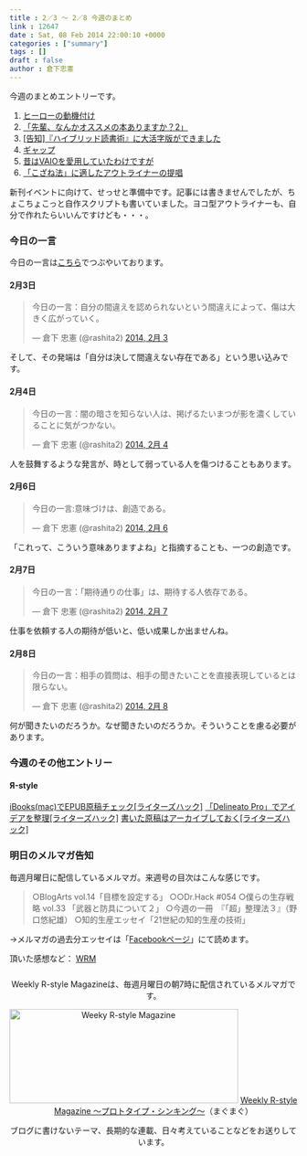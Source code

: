 ```yaml
---
title : 2／3 〜 2／8 今週のまとめ
link : 12647
date : Sat, 08 Feb 2014 22:00:10 +0000
categories : ["summary"]
tags : []
draft : false
author : 倉下忠憲
---
```


今週のまとめエントリーです。
 
<ol>
<li><a href="https://rashita.net/blog/?p=12597" target="_blank">ヒーローの動機付け</a></li>
<li><a href="https://rashita.net/blog/?p=12603" target="_blank">「先輩、なんかオススメの本ありますか？2」</a></li>
<li><a href="https://rashita.net/blog/?p=12610" target="_blank">[告知]『ハイブリッド読書術』に大活字版ができました</a></li>
<li><a href="https://rashita.net/blog/?p=12622" target="_blank">ギャップ</a></li>
<li><a href="https://rashita.net/blog/?p=12625" target="_blank">昔はVAIOを愛用していたわけですが</a></li>
<li><a href="https://rashita.net/blog/?p=12631" target="_blank">「こざね法」に適したアウトライナーの提唱</a></li>
</ol>

新刊イベントに向けて、せっせと準備中です。記事には書きませんでしたが、ちょこちょこっと自作スクリプトも書いていました。ヨコ型アウトライナーも、自分で作れたらいいんですけども・・・。

<h3>今日の一言</h3>
今日の一言は<a href="http://twitter.com/rashita2 ">こちら</a>でつぶやいております。

<h4>2月3日</h4>
<blockquote class="twitter-tweet" lang="ja"><p>今日の一言：自分の間違えを認められないという間違えによって、傷は大きく広がっていく。</p>&mdash; 倉下 忠憲 (@rashita2) <a href="https://twitter.com/rashita2/statuses/430311034272759809">2014, 2月 3</a></blockquote>
<script async src="//platform.twitter.com/widgets.js" charset="utf-8"></script>

そして、その発端は「自分は決して間違えない存在である」という思い込みです。

<h4>2月4日</h4>
<blockquote class="twitter-tweet" lang="ja"><p>今日の一言：闇の暗さを知らない人は、掲げるたいまつが影を濃くしていることに気がつかない。</p>&mdash; 倉下 忠憲 (@rashita2) <a href="https://twitter.com/rashita2/statuses/430586977184776193">2014, 2月 4</a></blockquote>
<script async src="//platform.twitter.com/widgets.js" charset="utf-8"></script>

人を鼓舞するような発言が、時として弱っている人を傷つけることもあります。

<h4>2月6日</h4>
<blockquote class="twitter-tweet" lang="ja"><p>今日の一言:意味づけは、創造である。</p>&mdash; 倉下 忠憲 (@rashita2) <a href="https://twitter.com/rashita2/statuses/431372307244666880">2014, 2月 6</a></blockquote>
<script async src="//platform.twitter.com/widgets.js" charset="utf-8"></script>

「これって、こういう意味ありますよね」と指摘することも、一つの創造です。

<h4>2月7日</h4>
<blockquote class="twitter-tweet" lang="ja"><p>今日の一言：「期待通りの仕事」は、期待する人依存である。</p>&mdash; 倉下 忠憲 (@rashita2) <a href="https://twitter.com/rashita2/statuses/431697562056142850">2014, 2月 7</a></blockquote>
<script async src="//platform.twitter.com/widgets.js" charset="utf-8"></script>

仕事を依頼する人の期待が低いと、低い成果しか出ませんね。

<h4>2月8日</h4>
<blockquote class="twitter-tweet" lang="ja"><p>今日の一言：相手の質問は、相手の聞きたいことを直接表現しているとは限らない。</p>&mdash; 倉下 忠憲 (@rashita2) <a href="https://twitter.com/rashita2/statuses/432127310074871808">2014, 2月 8</a></blockquote>
<script async src="//platform.twitter.com/widgets.js" charset="utf-8"></script>

何が聞きたいのだろうか。なぜ聞きたいのだろうか。そういうことを慮る必要があります。

<h3>今週のその他エントリー</h3>

<H4>Я-style</H4><a href="http://rashita.net/blog2/?p=523" target="_blank">iBooks(mac)でEPUB原稿チェック[ライターズハック]</a>
<a href="http://rashita.net/blog2/?p=529" target="_blank">「Delineato Pro」でアイデアを整理[ライターズハック]</a>
<a href="http://rashita.net/blog2/?p=535" target="_blank">書いた原稿はアーカイブしておく[ライターズハック]</a>

<h3>明日のメルマガ告知</h3>
毎週月曜日に配信しているメルマガ。来週号の目次はこんな感じです。
<blockquote>
○BlogArts vol.14「目標を設定する」
○○Dr.Hack #054
○僕らの生存戦略 vol.33 「武器と防具について２」
○今週の一冊　『「超」整理法３』（野口悠紀雄）
○知的生産エッセイ「21世紀の知的生産の技術」
</blockquote>
→メルマガの過去分エッセイは「<a href="http://www.facebook.com/home.php#!/rashitaportal">Facebookページ</a>」にて読めます。

頂いた感想など：
<a class="twitter-timeline"  href="https://twitter.com/rashita2/timelines/427262290753097729"  data-widget-id="427265271171010561">WRM</a>
    <script>!function(d,s,id){var js,fjs=d.getElementsByTagName(s)[0],p=/^http:/.test(d.location)?'http':'https';if(!d.getElementById(id)){js=d.createElement(s);js.id=id;js.src=p+"://platform.twitter.com/widgets.js";fjs.parentNode.insertBefore(js,fjs);}}(document,"script","twitter-wjs");</script>


<div style="text-align:center;margin-top:25px;">
Weekly R-style Magazineは、毎週月曜日の朝7時に配信されているメルマガです。

<a href="http://www.mag2.com/m/0001185133.html" target="_blank"><img src="https://rashita.net/blog/wp-content/uploads/2010/09/mmbanner.jpg" alt="Weeky R-style Magazine" width="400" height="165" class="alignnone size-full wp-image-12201" /></a>
<a href="http://www.mag2.com/m/0001185133.html" target="_blank">Weekly R-style Magazine ～プロトタイプ・シンキング～</a>（まぐまぐ）

ブログに書けないテーマ、長期的な連載、日々考えていることなどをお送りしています。
</div> 